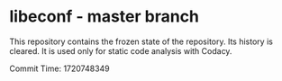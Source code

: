 # libeconf - master branch

This repository contains the frozen state of the repository.
Its history is cleared. It is used only for static code
analysis with Codacy.

Commit Time: 1720748349